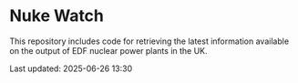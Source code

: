 # Nuke Watch

This repository includes code for retrieving the latest information available on the output of EDF nuclear power plants in the UK.

Last updated: 2025-06-26 13:30